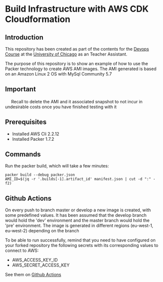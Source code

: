 # Build Infrastructure with AWS CDK Cloudformation


## Introduction

This repository has been created as part of the contents for the [Devops Course](https://online.professional.uchicago.edu/course/dtb-dev/) at the [University of Chicago](https://online.professional.uchicago.edu/) as an Teacher Assistant.

The purpose of this repository is to show an example of how to use the Packer technology to create AWS AMI images. The AMI generated is based on an Amazon Linux 2 OS with MySql Community 5.7

## Important

<img src='https://toppng.com/uploads/preview/warning-vectors-and-icons-warning-svg-icon-11553508662kccnngsukp.png' width='16'>
Recall to delete the AMI and it associated snapshot to not incur in undesirable costs once you have finished testing with it

## Prerequisites

- Installed AWS Cli 2.2.12
- Installed Packer 1.7.2

## Commands

Run the packer build, which will take a few minutes:

```
packer build --debug packer.json
AMI_ID=$(jq -r '.builds[-1].artifact_id' manifest.json | cut -d ":" -f2)  
```

## Github Actions

On every push to branch master or develop a new image is created, with some predefined values.
It has been assumed that the develop branch would hold the 'dev' environment and the master branch would hold the 'pre' environment. The image is generated in different regions (eu-west-1, eu-west-2) depending on the branch

To be able to run successfully, remind that you need to have configured on your forked repository the following secrets with its corresponding values to connect to AWS:
- AWS_ACCESS_KEY_ID
- AWS_SECRET_ACCESS_KEY

See them on [Github Actions](https://github.com/ausias-armesto/uchicago-packer/actions)
